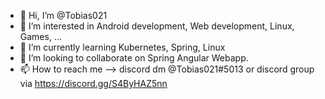 - 👋 Hi, I’m @Tobias021
- 👀 I’m interested in Android development, Web development, Linux, Games, ...
- 🌱 I’m currently learning Kubernetes, Spring, Linux
- 💞️ I’m looking to collaborate on Spring Angular Webapp.
- 📫 How to reach me --> discord dm @Tobias021#5013 or discord group via https://discord.gg/S4ByHAZ5nn

<!---
Tobias021/Tobias021 is a ✨ special ✨ repository because its `README.md` (this file) appears on your GitHub profile.
You can click the Preview link to take a look at your changes.
--->
